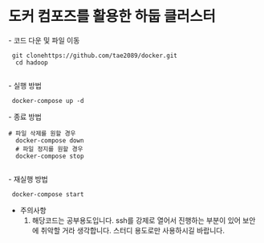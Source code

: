 <h1>도커 컴포즈를 활용한 하둡 클러스터</h1>
-  코드 다운 및 파일 이동
  <pre><code> git clonehttps://github.com/tae2089/docker.git 
  cd hadoop
  </code></pre>
- 실행 방법
  <pre><code> docker-compose up -d</code></pre>
- 종료 방법
  <pre><code># 파일 삭제를 원할 경우
  docker-compose down 
  # 파일 정지를 원할 경우
  docker-compose stop 
  </code></pre>
- 재실행 방법
    <pre><code> docker-compose start </code></pre>

- 주의사항
  1. 해당코드는 공부용도입니다. ssh를 강제로 열어서 진행하는 부분이 있어 보안에 취악할 거라 생각합니다. 스터디 용도로만 사용하시길 바랍니다.
